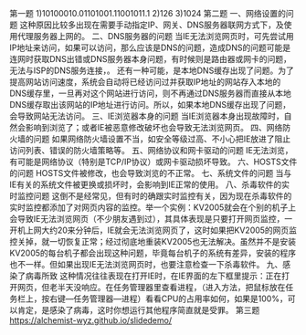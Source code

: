 第一题
1)10100010.01101001.11001011.1
2)126
3)1024
第二题
一、网络设置的问题
这种原因比较多出现在需要手动指定IP、网关、DNS服务器联网方式下，及使用代理服务器上网的。
二、DNS服务器的问题
当IE无法浏览网页时，可先尝试用IP地址来访问，如果可以访问，那么应该是DNS的问题，造成DNS的问题可能是连网时获取DNS出错或DNS服务器本身问题，有时候则是路由器或网卡的问题，无法与ISP的DNS服务连接，。
还有一种可能，是本地DNS缓存出现了问题。为了提高网站访问速度，系统会自动将已经访问过并获取IP地址的网站存入本地的DNS缓存里，一旦再对这个网站进行访问，则不再通过DNS服务器而直接从本地DNS缓存取出该网站的IP地址进行访问。所以，如果本地DNS缓存出现了问题，会导致网站无法访问。
三、IE浏览器本身的问题
当IE浏览器本身出现故障时，自然会影响到浏览了；或者IE被恶意修改破坏也会导致无法浏览网页。
四、网络防火墙的问题
如果网络防火墙设置不当，如安全等级过高、不小心把IE放进了阻止访问列表、错误的防火墙策略等。
五、网络协议和网卡驱动的问题
IE无法浏览，有可能是网络协议（特别是TCP/IP协议）或网卡驱动损坏导致。
六、HOSTS文件的问题
HOSTS文件被修改，也会导致浏览的不正常。
七、系统文件的问题
当与IE有关的系统文件被更换或损坏时，会影响到IE正常的使用。
八、杀毒软件的实时监控问题
这倒不是经常见，但有时的确跟实时监控有关，因为现在杀毒软件的实时监控都添加了对网页内容的监控。举一个实例：KV2005就会在个别的机子上会导致IE无法浏览网页（不少朋友遇到过），其具体表现是只要打开网页监控，一开机上网大约20来分钟后，IE就会无法浏览网页了，这时如果把KV2005的网页监控关掉，就一切恢复正常；经过彻底地重装KV2005也无法解决。虽然并不是安装KV2005的每台机子都会出现这种问题，毕竟每台机子的系统有差异，安装的程序也不一样。但如果出现IE无法浏览网页时，也要注意检查一下杀毒软件。
九、感染了病毒所致
这种情况往往表现在打开IE时，在IE界面的左下框里提示：正在打开网页，但老半天没响应。在任务管理器里查看进程，（进入方法，把鼠标放在任务栏上，按右键—任务管理器—进程）看看CPU的占用率如何，如果是100%，可以肯定，是感染了病毒，这时你想运行其他程序简直就是受罪。
第三题
https://alchemist-wyz.github.io/slidedemo/
